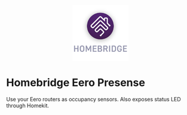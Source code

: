 <p align="center">

<img src="https://github.com/homebridge/branding/raw/latest/logos/homebridge-wordmark-logo-vertical.png" width="150">

</p>

# Homebridge Eero Presense

Use your Eero routers as occupancy sensors. Also exposes status LED through Homekit.
